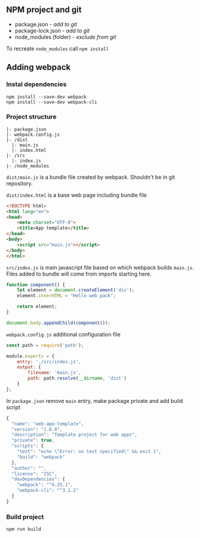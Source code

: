 ## NPM project and git
- package.json - *add to git*
- package-lock.json - *add to git*
- node_modules (folder) - *exclude from git*

To recreate `node_modules` call `npm install`
## Adding webpack
### Instal dependencies
```
npm install --save-dev webpack
npm install --save-dev webpack-cli
```
### Project structure
```
|- package.json
|- webpack.config.js
|- /dist
  |- main.js
  |- index.html
|- /src
  |- index.js
|- /node_modules
```
`dist/main.js` is a bundle file created by webpack. Shouldn't be in git repository.

`dist/index.html` is a base web page including bundle file
```html
<!DOCTYPE html>
<html lang="en">
<head>
    <meta charset="UTF-8">
    <title>App template</title>
</head>
<body>
    <script src="main.js"></script>
</body>
</html>
```
`src/index.js` is main javascript file based on which webpack builds `main.js`. Files added to bundle will come from imports starting here.
```javascript
function component() {
    let element = document.createElement('div');
    element.innerHTML = "Hello web pack";

    return element;
}

document.body.appendChild(component());
```
`webpack.config.js` additional configuration file
```javascript
const path = require('path');

module.exports = {
    entry: './src/index.js',
    output: {
        filename: 'main.js',
        path: path.resolve(__dirname, 'dist')
    }
};

```
In `package.json` remove `main` entry, make package private and add build script
```javascript
{
  "name": "web-app-template",
  "version": "1.0.0",
  "description": "Template project for web apps",
  "private": true,
  "scripts": {
    "test": "echo \"Error: no test specified\" && exit 1",
    "build": "webpack"
  },
  "author": "",
  "license": "ISC",
  "devDependencies": {
    "webpack": "^4.25.1",
    "webpack-cli": "^3.1.2"
  }
}
```
### Build project
`npm run build`
